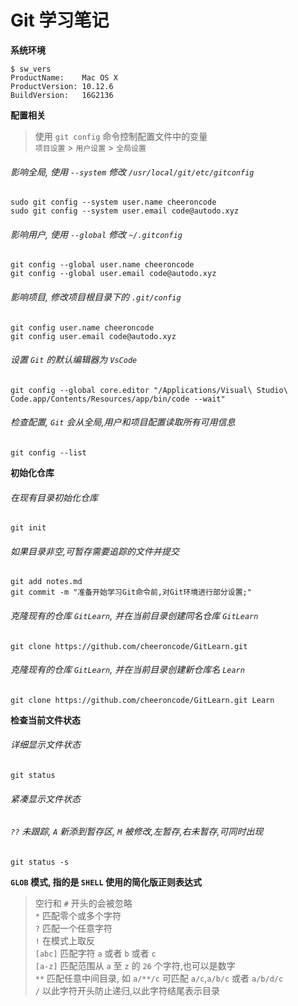# Git 学习笔记
**系统环境**
```
$ sw_vers
ProductName:    Mac OS X
ProductVersion: 10.12.6
BuildVersion:   16G2136
```
**配置相关**
> 使用 `git config` 命令控制配置文件中的变量  
> `项目设置` > `用户设置` > `全局设置`
###### 影响全局, 使用 `--system` 修改 `/usr/local/git/etc/gitconfig`
```
sudo git config --system user.name cheeroncode
sudo git config --system user.email code@autodo.xyz
```
###### 影响用户, 使用 `--global` 修改 `~/.gitconfig`
```
git config --global user.name cheeroncode
git config --global user.email code@autodo.xyz
```
###### 影响项目, 修改项目根目录下的 `.git/config`
```
git config user.name cheeroncode
git config user.email code@autodo.xyz
```
###### 设置 `Git` 的默认编辑器为 `VsCode`
```
git config --global core.editor "/Applications/Visual\ Studio\ Code.app/Contents/Resources/app/bin/code --wait"
```
###### 检查配置, `Git` 会从全局,用户和项目配置读取所有可用信息
```
git config --list
```
**初始化仓库**
###### 在现有目录初始化仓库
```
git init
```
###### 如果目录非空,可暂存需要追踪的文件并提交
```
git add notes.md
git commit -m "准备开始学习Git命令前,对Git环境进行部分设置;"
```
###### 克隆现有的仓库 `GitLearn`, 并在当前目录创建同名仓库 `GitLearn`
```
git clone https://github.com/cheeroncode/GitLearn.git
```
###### 克隆现有的仓库 `GitLearn`, 并在当前目录创建新仓库名 `Learn`
```
git clone https://github.com/cheeroncode/GitLearn.git Learn
```
**检查当前文件状态**
###### 详细显示文件状态
```
git status
```
###### 紧凑显示文件状态
###### `??` 未跟踪, `A` 新添到暂存区, `M` 被修改,左暂存,右未暂存,可同时出现
```
git status -s
```
**`GLOB` 模式, 指的是 `SHELL` 使用的简化版正则表达式**
> 空行和 `#` 开头的会被忽略  
> `*` 匹配零个或多个字符  
> `?` 匹配一个任意字符  
> `!` 在模式上取反  
> `[abc]` 匹配字符 `a` 或者 `b` 或者 `c`  
> `[a-z]` 匹配范围从 `a` 至 `z` 的 `26` 个字符,也可以是数字  
> `**` 匹配任意中间目录, 如 `a/**/c` 可匹配 `a/c`,`a/b/c` 或者 `a/b/d/c`  
> `/` 以此字符开头防止递归,以此字符结尾表示目录  